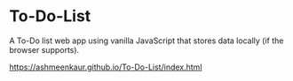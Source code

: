 # To-Do-List
A To-Do list web app using vanilla JavaScript that stores data locally (if the browser supports).

https://ashmeenkaur.github.io/To-Do-List/index.html
